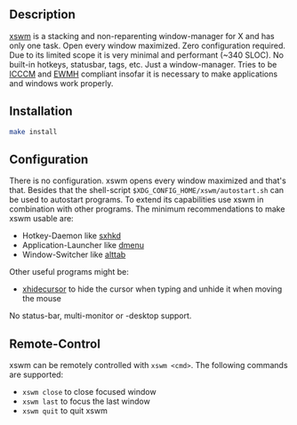 ## Description

[xswm](https://github.com/astier/xswm) is a stacking and non-reparenting
window-manager for X and has only one task. Open every window maximized. Zero
configuration required. Due to its limited scope it is very minimal and
performant (\~340 SLOC). No built-in hotkeys, statusbar, tags, etc. Just a
window-manager. Tries to be
[ICCCM](https://www.x.org/releases/current/doc/xorg-docs/icccm/icccm.html) and
[EWMH](https://specifications.freedesktop.org/wm-spec/latest/) compliant insofar
it is necessary to make applications and windows work properly.

## Installation

```sh
make install
```

## Configuration

There is no configuration. xswm opens every window maximized and that's that.
Besides that the shell-script `$XDG_CONFIG_HOME/xswm/autostart.sh` can be used
to autostart programs. To extend its capabilities use xswm in combination with
other programs. The minimum recommendations to make xswm usable are:

- Hotkey-Daemon like [sxhkd](https://github.com/baskerville/sxhkd)
- Application-Launcher like [dmenu](https://tools.suckless.org/dmenu/)
- Window-Switcher like [alttab](https://github.com/sagb/alttab/)

Other useful programs might be:

- [xhidecursor](https://github.com/astier/xhidecursor) to hide the cursor when
  typing and unhide it when moving the mouse

No status-bar, multi-monitor or -desktop support.

## Remote-Control

xswm can be remotely controlled with `xswm <cmd>`.
The following commands are supported:

- `xswm close` to close focused window
- `xswm last`  to focus the last window
- `xswm quit`  to quit xswm
